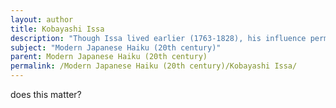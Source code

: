 ```yaml
---
layout: author
title: Kobayashi Issa
description: "Though Issa lived earlier (1763-1828), his influence permeated 20th-century haiku. His deeply personal and often humorous poems about nature resonate strongly with modern haiku aesthetics, inspiring many 20th-century poets."
subject: "Modern Japanese Haiku (20th century)"
parent: Modern Japanese Haiku (20th century)
permalink: /Modern Japanese Haiku (20th century)/Kobayashi Issa/
---
```


does this matter?
